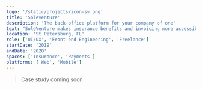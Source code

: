 ```yaml
---
logo: '/static/projects/icon-sv.png'
title: 'Soleventure'
description: 'The back-office platform for your company of one'
text: "SoleVenture makes insurance benefits and invoicing more accessible for freelancers by combining a business manager, insurance marketplace, company formation, accounting automation, and reporting all in one place."
location: 'St Petersburg, FL'
role: ['UI/UX', 'Front-end Engineering', 'Freelance']
startDate: '2019'
endDate: '2020'
spaces: ['Insurance', 'Payments']
platforms: ['Web', 'Mobile']
---
```


> Case study coming soon